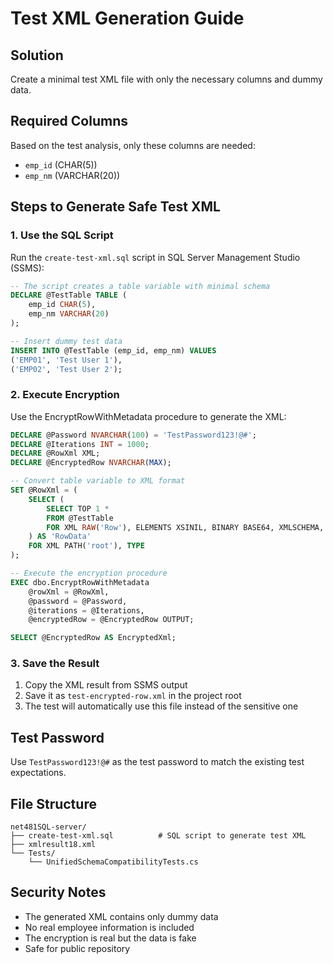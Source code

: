 # Test XML Generation Guide

## Solution
Create a minimal test XML file with only the necessary columns and dummy data.

## Required Columns
Based on the test analysis, only these columns are needed:
- `emp_id` (CHAR(5))
- `emp_nm` (VARCHAR(20))

## Steps to Generate Safe Test XML

### 1. Use the SQL Script
Run the `create-test-xml.sql` script in SQL Server Management Studio (SSMS):

```sql
-- The script creates a table variable with minimal schema
DECLARE @TestTable TABLE (
    emp_id CHAR(5),
    emp_nm VARCHAR(20)
);

-- Insert dummy test data
INSERT INTO @TestTable (emp_id, emp_nm) VALUES 
('EMP01', 'Test User 1'),
('EMP02', 'Test User 2');
```

### 2. Execute Encryption
Use the EncryptRowWithMetadata procedure to generate the XML:

```sql
DECLARE @Password NVARCHAR(100) = 'TestPassword123!@#';
DECLARE @Iterations INT = 1000;
DECLARE @RowXml XML;
DECLARE @EncryptedRow NVARCHAR(MAX);

-- Convert table variable to XML format
SET @RowXml = (
    SELECT (
        SELECT TOP 1 * 
        FROM @TestTable
        FOR XML RAW('Row'), ELEMENTS XSINIL, BINARY BASE64, XMLSCHEMA, TYPE
    ) AS 'RowData'
    FOR XML PATH('root'), TYPE
);

-- Execute the encryption procedure
EXEC dbo.EncryptRowWithMetadata 
    @rowXml = @RowXml,
    @password = @Password,
    @iterations = @Iterations,
    @encryptedRow = @EncryptedRow OUTPUT;

SELECT @EncryptedRow AS EncryptedXml;
```

### 3. Save the Result
1. Copy the XML result from SSMS output
2. Save it as `test-encrypted-row.xml` in the project root
3. The test will automatically use this file instead of the sensitive one

## Test Password
Use `TestPassword123!@#` as the test password to match the existing test expectations.

## File Structure
```
net481SQL-server/
├── create-test-xml.sql          # SQL script to generate test XML
├── xmlresult18.xml              
└── Tests/
    └── UnifiedSchemaCompatibilityTests.cs  
```

## Security Notes
- The generated XML contains only dummy data
- No real employee information is included
- The encryption is real but the data is fake
- Safe for public repository
